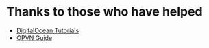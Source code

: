 # Thanks to those who have helped

* [DigitalOcean Tutorials](https://www.digitalocean.com/community/tutorials/how-to-install-an-apache-mysql-and-php-famp-stack-on-freebsd-10-1)
* [OPVN Guide](https://www.ovpn.com/en/guides/freenas)
